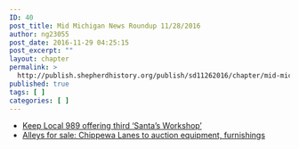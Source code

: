 ```yaml
---
ID: 40
post_title: Mid Michigan News Roundup 11/28/2016
author: ng23055
post_date: 2016-11-29 04:25:15
post_excerpt: ""
layout: chapter
permalink: >
  http://publish.shepherdhistory.org/publish/sd11262016/chapter/mid-michigan-news-roundup-11282016/
published: true
tags: [ ]
categories: [ ]
---
```

<ul>
 	<li style="font-weight: 400;"><a href="http://www.themorningsun.com/general-news/20161128/keep-local-989-offering-third-santas-workshop">Keep Local 989 offering third ‘Santa’s Workshop’</a></li>
 	<li style="font-weight: 400;"><a href="http://www.themorningsun.com/general-news/20161128/alleys-for-sale-chippewa-lanes-to-auction-equipment-furnishings">Alleys for sale: Chippewa Lanes to auction equipment, furnishings</a></li>
</ul>